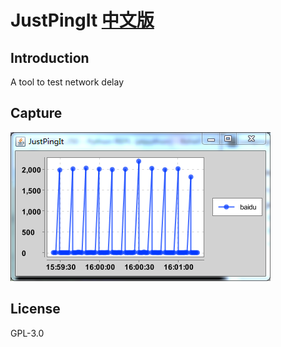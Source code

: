 # JustPingIt [中文版](README.md)

## Introduction

A tool to test network delay

## Capture

![JustPingIt.png](https://raw.githubusercontent.com/baijifeilong/resources/master/just-ping-it/justpingit.PNG)

## License

GPL-3.0
